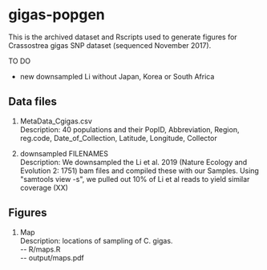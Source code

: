 # gigas-popgen

This is the archived dataset and Rscripts used to generate figures for Crassostrea gigas SNP dataset (sequenced November 2017).  

TO DO
- new downsampled Li without Japan, Korea or South Africa

## Data files

1) MetaData_Cgigas.csv  
Description: 40 populations and their PopID, Abbreviation, Region, reg.code, Date_of_Collection, Latitude, Longitude, Collector  

2) downsampled FILENAMES  
Description: We downsampled the Li et al. 2019 (Nature Ecology and Evolution 2: 1751) bam files and compiled these with our Samples. Using "samtools view -s", we pulled out 10% of Li et al reads to yield similar coverage (XX)

## Figures  
1) Map  
Description: locations of sampling of C. gigas.  
-- R/maps.R  
-- output/maps.pdf  


